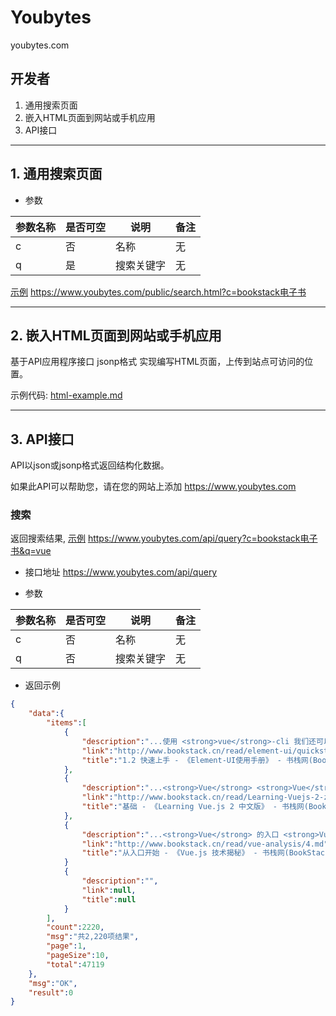 # Youbytes
youbytes.com

开发者
--

1. 通用搜索页面 
2. 嵌入HTML页面到网站或手机应用
3. API接口

-----

## 1. 通用搜索页面 

* 参数

| 参数名称 | 是否可空 | 说明 | 备注 |
| -------- | -------- | -------- | -------- |
| c     | 否     | 名称     |  无   | 
| q     | 是     | 搜索关键字     |   无  | 

[示例](https://www.youbytes.com/public/search.html?c=bookstack%E7%94%B5%E5%AD%90%E4%B9%A6) https://www.youbytes.com/public/search.html?c=bookstack电子书

-----


## 2. 嵌入HTML页面到网站或手机应用

基于API应用程序接口 jsonp格式 实现编写HTML页面，上传到站点可访问的位置。

示例代码: [html-example.md](html-example.md)

-----

## 3. API接口

API以json或jsonp格式返回结构化数据。

如果此API可以帮助您，请在您的网站上添加 https://www.youbytes.com

### 搜索

返回搜索结果, [示例](https://www.youbytes.com/api/query?c=bookstack%E7%94%B5%E5%AD%90%E4%B9%A6&q=vue) https://www.youbytes.com/api/query?c=bookstack电子书&q=vue

* 接口地址
https://www.youbytes.com/api/query

* 参数

| 参数名称 | 是否可空 | 说明 | 备注 |
| -------- | -------- | -------- | -------- |
| c     | 否     | 名称     |  无   | 
| q     | 否     | 搜索关键字     |   无  | 


* 返回示例
```json
{
    "data":{
        "items":[
            {
                "description":"...使用 <strong>vue</strong>-cli 我们还可以使用 <strong>vue</strong>-cli 初始化项目，命令如下： > npm i -g <strong>vue</strong>-cli> mkdir my-project && cd my-project> <strong>vue</strong> init webpack> npm i && npm i element-ui 引入 Element...",
                "link":"http://www.bookstack.cn/read/element-ui/quickstart",
                "title":"1.2 快速上手 - 《Element-UI使用手册》 - 书栈网(BookStack.CN)"
            },
            {
                "description":"...<strong>Vue</strong> <strong>Vue</strong>.js 基础 可重用的组件 <strong>Vue</strong>.js 指令 Tip <strong>Vue</strong>.js 中的插件 Tip 练习 方程式状态和 Vuex Tip <strong>vue</strong>-cli IDEs 的 <strong>Vue</strong> 插件 安装， 使用， 调试 <strong>Vue</strong>.js 方程式 安装 <strong>Vue</strong>.js...",
                "link":"http://www.bookstack.cn/read/Learning-Vuejs-2-zh_CN/chapter-2-Fundamentals.md",
                "title":"基础 - 《Learning Vue.js 2 中文版》 - 书栈网(BookStack.CN)Vue.js - CSP-compliantVue.js - NPM Installation"
            },
            {
                "description":"...<strong>Vue</strong> 的入口 <strong>Vue</strong> 的定义 initGlobalAPI 总结 从入口开始 我们之前提到过 <strong>Vue</strong>.js 构建过程，在 web 应用下，我们来分析 Runtime + Compiler 构建出来的 <strong>Vue</strong>.js...",
                "link":"http://www.bookstack.cn/read/vue-analysis/4.md",
                "title":"从入口开始 - 《Vue.js 技术揭秘》 - 书栈网(BookStack.CN)"
            }
            {
                "description":"",
                "link":null,
                "title":null
            }
        ],
        "count":2220,
        "msg":"共2,220项结果",
        "page":1,
        "pageSize":10,
        "total":47119
    },
    "msg":"OK",
    "result":0
}
```
